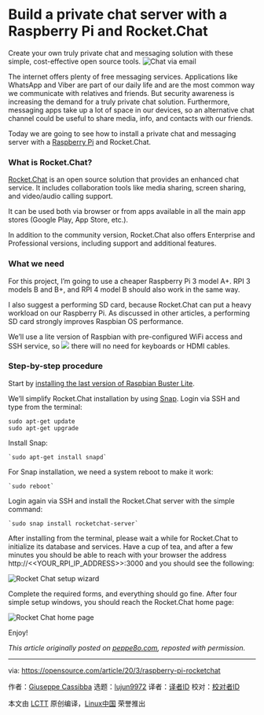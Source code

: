 [#]: collector: (lujun9972)
[#]: translator: (geekpi)
[#]: reviewer: ( )
[#]: publisher: ( )
[#]: url: ( )
[#]: subject: (Build a private chat server with a Raspberry Pi and Rocket.Chat)
[#]: via: (https://opensource.com/article/20/3/raspberry-pi-rocketchat)
[#]: author: (Giuseppe Cassibba https://opensource.com/users/peppe8o)

Build a private chat server with a Raspberry Pi and Rocket.Chat
======
Create your own truly private chat and messaging solution with these
simple, cost-effective open source tools.
![Chat via email][1]

The internet offers plenty of free messaging services. Applications like WhatsApp and Viber are part of our daily life and are the most common way we communicate with relatives and friends. But security awareness is increasing the demand for a truly private chat solution. Furthermore, messaging apps take up a lot of space in our devices, so an alternative chat channel could be useful to share media, info, and contacts with our friends.

Today we are going to see how to install a private chat and messaging server with a [Raspberry Pi][2] and Rocket.Chat.

### What is Rocket.Chat?

[Rocket.Chat][3] is an open source solution that provides an enhanced chat service. It includes collaboration tools like media sharing, screen sharing, and video/audio calling support.

It can be used both via browser or from apps available in all the main app stores (Google Play, App Store, etc.).

In addition to the community version, Rocket.Chat also offers Enterprise and Professional versions, including support and additional features.

### What we need

For this project, I’m going to use a cheaper Raspberry Pi 3 model A+. RPI 3 models B and B+, and RPI 4 model B should also work in the same way.

I also suggest a performing SD card, because Rocket.Chat can put a heavy workload on our Raspberry Pi. As discussed in other articles, a performing SD card strongly improves Raspbian OS performance.

We’ll use a lite version of Raspbian with pre-configured WiFi access and SSH service, so ![][4] there will no need for keyboards or HDMI cables.

### Step-by-step procedure

Start by [installing the last version of Raspbian Buster Lite][5].

We’ll simplify Rocket.Chat installation by using [Snap][6]. Login via SSH and type from the terminal:


```
sudo apt-get update
sudo apt-get upgrade
```

Install Snap:


```
`sudo apt-get install snapd`
```

For Snap installation, we need a system reboot to make it work:


```
`sudo reboot`
```

Login again via SSH and install the Rocket.Chat server with the simple command:


```
`sudo snap install rocketchat-server`
```

After installing from the terminal, please wait a while for Rocket.Chat to initialize its database and services. Have a cup of tea, and after a few minutes you should be able to reach with your browser the address http://&lt;&lt;YOUR_RPI_IP_ADDRESS&gt;&gt;:3000 and you should see the following:

![Rocket Chat setup wizard][7]

Complete the required forms, and everything should go fine. After four simple setup windows, you should reach the Rocket.Chat home page:

![Rocket Chat home page][8]

Enjoy!

_This article originally posted on [peppe8o.com][9], reposted with permission._

--------------------------------------------------------------------------------

via: https://opensource.com/article/20/3/raspberry-pi-rocketchat

作者：[Giuseppe Cassibba][a]
选题：[lujun9972][b]
译者：[译者ID](https://github.com/译者ID)
校对：[校对者ID](https://github.com/校对者ID)

本文由 [LCTT](https://github.com/LCTT/TranslateProject) 原创编译，[Linux中国](https://linux.cn/) 荣誉推出

[a]: https://opensource.com/users/peppe8o
[b]: https://github.com/lujun9972
[1]: https://opensource.com/sites/default/files/styles/image-full-size/public/lead-images/email_chat_communication_message.png?itok=LKjiLnQu (Chat via email)
[2]: https://opensource.com/resources/raspberry-pi
[3]: https://rocket.chat/
[4]: https://ir-na.amazon-adsystem.com/e/ir?t=peppe8o0b-20&l=am2&o=1&a=B07KKBCXLY
[5]: https://peppe8o.com/2019/07/install-raspbian-buster-lite-in-your-raspberry-pi/
[6]: https://snapcraft.io/
[7]: https://opensource.com/sites/default/files/uploads/rocket-chat-setup-wizard.jpg (Rocket Chat setup wizard)
[8]: https://opensource.com/sites/default/files/uploads/rocket-chat-home.jpg (Rocket Chat home page)
[9]: https://peppe8o.com/private-chat-and-messaging-server-with-raspberry-pi-and-rocket-chat/
